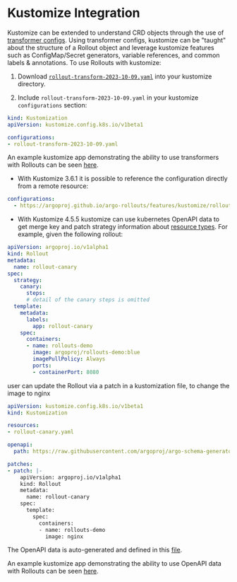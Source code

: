 # Kustomize Integration

Kustomize can be extended to understand CRD objects through the use of
[transformer configs](https://github.com/kubernetes-sigs/kustomize/tree/master/examples/transformerconfigs).
Using transformer configs, kustomize can be "taught" about the structure of a Rollout object and
leverage kustomize features such as ConfigMap/Secret generators, variable references, and common
labels & annotations. To use Rollouts with kustomize:

1. Download [`rollout-transform-2023-10-09.yaml`](kustomize/rollout-transform-2023-10-09.yaml) into your kustomize directory.

2. Include `rollout-transform-2023-10-09.yaml` in your kustomize `configurations` section:

```yaml
kind: Kustomization
apiVersion: kustomize.config.k8s.io/v1beta1

configurations:
- rollout-transform-2023-10-09.yaml
```

An example kustomize app demonstrating the ability to use transformers with Rollouts can be seen
[here](https://github.com/argoproj/argo-rollouts/blob/master/docs/features/kustomize/example).

- With Kustomize 3.6.1 it is possible to reference the configuration directly from a remote resource:

```yaml
configurations:
  - https://argoproj.github.io/argo-rollouts/features/kustomize/rollout-transform-2023-10-09.yaml
```

- With Kustomize 4.5.5 kustomize can use kubernetes OpenAPI data to get merge key and patch strategy information about [resource types](https://kubectl.docs.kubernetes.io/references/kustomize/kustomization/openapi). For example, given the following rollout:

```yaml
apiVersion: argoproj.io/v1alpha1
kind: Rollout
metadata:
  name: rollout-canary
spec:
  strategy:
    canary:
      steps:
      # detail of the canary steps is omitted
  template:
    metadata:
      labels:
        app: rollout-canary
    spec:
      containers:
      - name: rollouts-demo
        image: argoproj/rollouts-demo:blue
        imagePullPolicy: Always
        ports:
        - containerPort: 8080
```

user can update the Rollout via a patch in a kustomization file, to change the image to nginx

```yaml
apiVersion: kustomize.config.k8s.io/v1beta1
kind: Kustomization

resources:
- rollout-canary.yaml

openapi:
  path: https://raw.githubusercontent.com/argoproj/argo-schema-generator/main/schema/argo_all_k8s_kustomize_schema.json

patches:
- patch: |-
    apiVersion: argoproj.io/v1alpha1
    kind: Rollout
    metadata:
      name: rollout-canary
    spec:
      template:
        spec:
          containers:
          - name: rollouts-demo
            image: nginx
```

The OpenAPI data is auto-generated and defined in this [file](https://github.com/argoproj/argo-schema-generator/blob/main/schema/argo_all_k8s_kustomize_schema.json).

An example kustomize app demonstrating the ability to use OpenAPI data with Rollouts can be seen
[here](https://github.com/argoproj/argo-rollouts/blob/master/test/kustomize/rollout).
